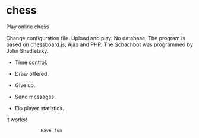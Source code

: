 chess
=====

Play online chess

Change configuration file.
Upload and play.
No database. The program is based on chessboard.js, Ajax and PHP.
The Schachbot was programmed by John Shedletsky.

* Time control.

* Draw offered.

* Give up.

* Send messages.

* Elo player statistics.

it works!
                 
                 Have fun
